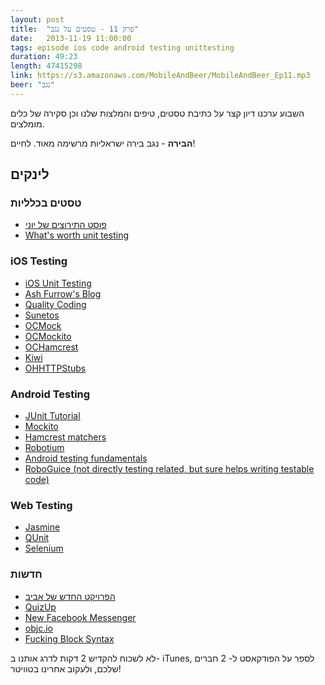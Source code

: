 ```yaml
---
layout: post
title:  "פרק 11 - טסטים על נגב"
date:   2013-11-19 11:00:00
tags: episode ios code android testing unittesting
duration: 49:23
length: 47415298
link: https://s3.amazonaws.com/MobileAndBeer/MobileAndBeer_Ep11.mp3
beer: "נגב"
---
```


השבוע ערכנו דיון קצר על כתיבת טסטים, טיפים והמלצות שלנו וכן סקירה של כלים מומלצים.

  **הבירה** - נגב
  בירה ישראליות מרשימה מאוד. לחיים!

## לינקים

### טסטים בכלליות

* [פוסט התירוצים של יוני](http://codesheriff.blogspot.co.il/2011/03/testing-why-bother-introduction.html)
* [What's worth unit testing](http://ashfurrow.com/blog/whats-worth-unit-testing-in-objective-c)

### iOS Testing

* [iOS Unit Testing](http://iosunittesting.com/)
* [Ash Furrow's Blog](http://ashfurrow.com/)
* [Quality Coding](http://qualitycoding.org/)
* [Sunetos](http://www.sunetos.com/)
* [OCMock](https://github.com/erikdoe/ocmock)
* [OCMockito](https://github.com/jonreid/OCMockito)
* [OCHamcrest](https://github.com/hamcrest/OCHamcrest)
* [Kiwi](https://github.com/allending/Kiwi)
* [OHHTTPStubs](https://github.com/AliSoftware/OHHTTPStubs)

### Android Testing

* [JUnit Tutorial](http://www.vogella.com/articles/JUnit/article.html)
* [Mockito](https://code.google.com/p/mockito/)
* [Hamcrest matchers](http://hamcrest.org)
* [Robotium](https://code.google.com/p/robotium/)
* [Android testing fundamentals](https://developer.android.com/tools/testing/testing_android.html)
* [RoboGuice (not directly testing related, but sure helps writing testable code)](https://github.com/roboguice/roboguice)

### Web Testing

* [Jasmine](http://pivotal.github.io/jasmine/)
* [QUnit](http://qunitjs.com)
* [Selenium](http://docs.seleniumhq.org)

### חדשות

* [הפרויקט החדש של אביב](http://www.deflect.io)
* [QuizUp](https://itunes.apple.com/us/app/quizup-biggest-trivia-game/id718421443?mt=8)
* [New Facebook Messenger](https://itunes.apple.com/us/app/facebook-messenger/id454638411?mt=8)
* [objc.io](http://objc.io)
* [Fucking Block Syntax](http://fuckingblocksyntax.com)

לא לשכוח להקדיש 2 דקות לדרג אותנו ב- iTunes, לספר על הפודקאסט ל- 2 חברים שלכם, ולעקוב אחרינו בטוויטר!
